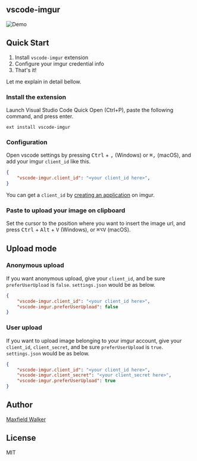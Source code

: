 ## vscode-imgur

![Demo](http://i.imgur.com/jPm7V6t.gif)


## Quick Start

1. Install `vscode-imgur` extension
1. Configure your imgur credential info
1. That's it!

Let me explain in detail bellow.

### Install the extension
Launch Visual Studio Code Quick Open (Ctrl+P), paste the following command, and press enter.

```
ext install vscode-imgur
```

### Configuration
Open vscode settings by pressing <kbd>Ctrl</kbd> + <kbd>,</kbd> (Windows) or <kbd>⌘,</kbd> (macOS),
and add your imgur `client_id` like this. 

```json
{
    "vscode-imgur.client_id": "<your client_id here>",
}
```

You can get a `client_id` by [creating an application](https://api.imgur.com/oauth2/addclient) on imgur.

### Paste to upload your image on clipboard
Set the cursor to the position where you want to insert the image url, and press
<kbd>Ctrl</kbd> + <kbd>Alt</kbd> + <kbd>V</kbd> (Windows), or <kbd>⌘⌥V</kbd> (macOS).


## Upload mode

### Anonymous upload
If you want anonymous upload, give your `client_id`, and be sure `preferUserUpload` is `false`.
`settings.json` would be as below.

```json
{
    "vscode-imgur.client_id": "<your client_id here>",
    "vscode-imgur.preferUserUpload": false
}
```

### User upload
If you want to upload image belonging to your imgur account, 
give your `client_id`, `client_secret`, and be sure `preferUserUpload` is `true`.
`settings.json` would be as below.

```json
{
    "vscode-imgur.client_id": "<your client_id here>",
    "vscode-imgur.client_secret": "<your client_secret here>",
    "vscode-imgur.preferUserUpload": true
}
```

## Author
[Maxfield Walker](https://github.com/MaxfieldWalker)

## License
MIT
